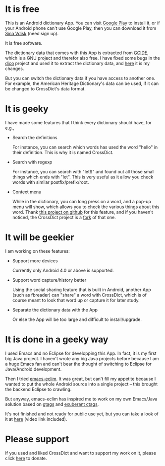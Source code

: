
# It is free

This is an Android dictionary App. You can visit [Google Play](https://play.google.com/store/apps/details?id=com.baohaojun.crossdict) to
install it, or if your Android phone can't use Google Play, then you
can download it from [Sina Vdisk](http://vdisk.weibo.com/s/skNbH) (need sign up).

It is free software.

The dictionary data that comes with this App is extracted from [GCIDE](ftp://ftp.gnu.org/gnu/gcide/),
which is a GNU project and therefor also free. I have fixed some bugs
in the [dico](http://puszcza.gnu.org.ua/software/dico/) project and used it to extract the dictionary data, and
[here](https://github.com/baohaojun/dico) it is my changes.

But you can switch the dictionary data if you have access to another
one. For example, the American Heritage Dictionary's data can be used,
if it can be changed to CrossDict's data format.

# It is geeky

I have made some features that I think every dictionary should have, for e.g., 

-   Search the definitions
    
    For instance, you can search which words has used the word "hello"
    in their definition. This is why it is named CrossDict.

-   Search with regexp
    
    For instance, you can search with "let$" and found out all those
    small things which ends with "let". This is very useful as it allow
    you check words with similar postfix/prefix/root.

-   Context menu
    
    While in the dictionary, you can long press on a word, and a pop-up
    menu will show, which allows you to check the various things about
    this word. Thank [this project on github](https://github.com/btate/BTAndroidWebViewSelection) for this feature, and if
    you haven't noticed, the CrossDict project is a [fork](https://github.com/btate/BTAndroidWebViewSelection/network) of that one.

# It will be geekier

I am working on these features:

-   Support more devices
    
    Currently only Android 4.0 or above is supported.

-   Support word capture/history better
    
    Using the social sharing feature that is built in Android, another
    App (such as fbreader) can "share" a word with CrossDict, which is
    of course meant to look that word up or capture it for later study.

-   Separate the dictionary data with the App
    
    Or else the App will be too large and difficult to install/upgrade.

# It is done in a geeky way

I used Emacs and no Eclipse for developping this App. In fact, it is
my first big Java project. I haven't wrote any big Java projects
before because I am a huge Emacs fan and can't bear the thought of
switching to Eclipse for Java/Android development.

Then I tried [emacs-eclim](https://github.com/senny/emacs-eclim). It was great, but can't fill my appetite
because I wanted to put the whole Android source into a single
project &ndash; this brought the backend Eclipse to crawling.

But anyway, emacs-eclim has inspired me to work on my own Emacs/Java
solution based on [gtags](http://www.gnu.org/software/global/) and [exuberant ctags](http://ctags.sourceforge.net/).

It's not finished and not ready for public use yet, but you can take
a look of it at [here](http://baohaojun.github.com/coding-android-java-in-emacs-en.html) (video link included).

# Please support

If you used and liked CrossDict and want to support my work on it,
please click [here](http://baohaojun.github.com/donate.html) to donate.
